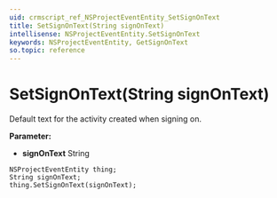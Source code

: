 ```yaml
---
uid: crmscript_ref_NSProjectEventEntity_SetSignOnText
title: SetSignOnText(String signOnText)
intellisense: NSProjectEventEntity.SetSignOnText
keywords: NSProjectEventEntity, GetSignOnText
so.topic: reference
---
```


# SetSignOnText(String signOnText)

Default text for the activity created when signing on.

**Parameter:** 
 - **signOnText** String

```crmscript
NSProjectEventEntity thing;
String signOnText;
thing.SetSignOnText(signOnText);
```

